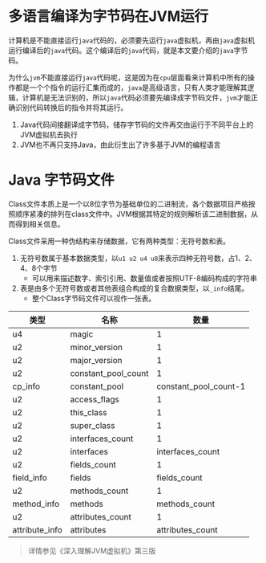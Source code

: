# 多语言编译为字节码在JVM运行
计算机是不能直接运行`java`代码的，必须要先运行`java`虚拟机，再由`java`虚拟机运行编译后的`java`代码。这个编译后的`java`代码，就是本文要介绍的`java`字节码。

为什么`jvm`不能直接运行`java`代码呢，这是因为在`cpu`层面看来计算机中所有的操作都是一个个指令的运行汇集而成的，`java`是高级语言，只有人类才能理解其逻辑，计算机是无法识别的，所以`java`代码必须要先编译成字节码文件，`jvm`才能正确识别代码转换后的指令并将其运行。

1. Java代码间接翻译成字节码，储存字节码的文件再交由运行于不同平台上的JVM虚拟机去执行
2. JVM也不再只支持Java，由此衍生出了许多基于JVM的编程语言

# Java 字节码文件
Class文件本质上是一个以8位字节为基础单位的二进制流，各个数据项目严格按照顺序紧凑的排列在class文件中。JVM根据其特定的规则解析该二进制数据，从而得到相关信息。

Class文件采用一种伪结构来存储数据，它有两种类型：无符号数和表。
1. 无符号数属于基本数据类型，以`u1 u2 u4 u8`来表示四种无符号数，占1、2、4、8个字节
	- 可以用来描述数字、索引引用、数量值或者按照UTF-8编码构成的字符串
2. 表是由多个无符号数或者其他表组合构成的复合数据类型，以`_info`结尾。
	- 整个Class字节码文件可以视作一张表。

| 类型           | 名称                | 数量                  |
| -------------- | ------------------- | --------------------- |
| u4             | magic               | 1                     |
| u2             | minor_version       | 1                     |
| u2             | major_version       | 1                     |
| u2             | constant_pool_count | 1                     |
| cp_info        | constant_pool       | constant_pool_count-1 |
| u2             | access_flags        | 1                     |
| u2             | this_class          | 1                     |
| u2             | super_class         | 1                     |
| u2             | interfaces_count    | 1                     |
| u2             | interfaces          | interfaces_count      |
| u2             | fields_count        | 1                     |
| field_info     | fields              | fields_count          |
| u2             | methods_count       | 1                     |
| method_info    | methods             | methods_count         |
| u2             | attributes_count    | 1                     |
| attribute_info | attributes          | attributes_count      | 

> 详情参见《深入理解JVM虚拟机》第三版
